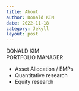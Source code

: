 ```yaml
---
title: About
author: Donald KIM
date: 2022-11-18
category: Jekyll
layout: post
---
```


DONALD KIM  
PORTFOLIO MANAGER
- Asset Allocation / EMPs
- Quantitative research
- Equity research
